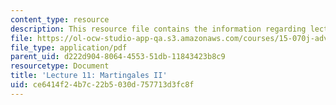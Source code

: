 ```yaml
---
content_type: resource
description: This resource file contains the information regarding lecture 11.
file: https://ol-ocw-studio-app-qa.s3.amazonaws.com/courses/15-070j-advanced-stochastic-processes-fall-2013/ce6414f24b7c22b5030d757713d3fc8f_MIT15_070JF13_Lec11.pdf
file_type: application/pdf
parent_uid: d222d904-8064-4553-51db-11843423b8c9
resourcetype: Document
title: 'Lecture 11: Martingales II'
uid: ce6414f2-4b7c-22b5-030d-757713d3fc8f
---
```

